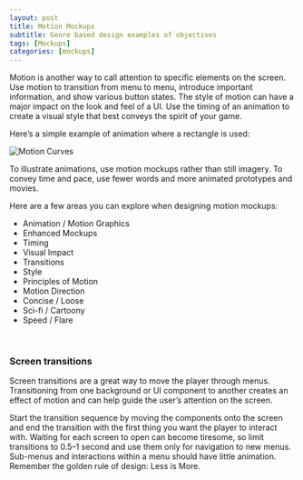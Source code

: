 ```yaml
---
layout: post
title: Motion Mockups
subtitle: Genre based design examples of objectives
tags: [Mockups]
categories: [mockups]
---
```


Motion is another way to call attention to specific elements on the screen. Use motion to transition from menu to menu, introduce important information, and show various button states. The style of motion can have a major impact on the look and feel of a UI. Use the timing of an animation to create a visual style that best conveys the spirit of your game. 

Here’s a simple example of animation where a rectangle is used:

![Motion Curves](/privatebebo/img/Motion_Curves.gif)

To illustrate animations, use motion mockups rather than still imagery. To convey time and pace, use fewer words and more animated prototypes and movies.

Here are a few areas you can explore when designing motion mockups:

- Animation / Motion Graphics
- Enhanced Mockups
- Timing
- Visual Impact
- Transitions
- Style
- Principles of Motion
- Motion Direction
- Concise / Loose
- Sci-fi / Cartoony
- Speed / Flare

<br>

### Screen transitions

Screen transitions are a great way to move the player through menus. Transitioning from one background or UI component to another creates an effect of motion and can help guide the user’s attention on the screen.

Start the transition sequence by moving the components onto the screen and end the transition with the first thing you want the player to interact with. Waiting for each screen to open can become tiresome, so limit transitions to 0.5–1 second and use them only for navigation to new menus. Sub-menus and interactions within a menu should have little animation. Remember the golden rule of design: Less is More.

<br>

